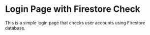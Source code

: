 # Login Page with Firestore Check

This is a simple login page that checks user accounts using Firestore database.